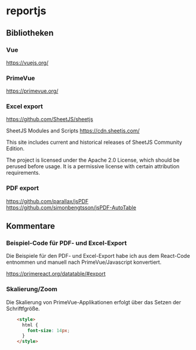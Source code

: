 # reportjs

## Bibliotheken

### Vue
https://vuejs.org/

### PrimeVue
https://primevue.org/

### Excel export    
https://github.com/SheetJS/sheetjs

SheetJS Modules and Scripts
https://cdn.sheetjs.com/

This site includes current and historical releases of SheetJS Community Edition.

The project is licensed under the Apache 2.0 License, which should be perused before usage. It is a permissive license with certain attribution requirements.

### PDF export

https://github.com/parallax/jsPDF
https://github.com/simonbengtsson/jsPDF-AutoTable

## Kommentare

### Beispiel-Code für PDF- und Excel-Export
Die Beispiele für den PDF- und Excel-Export habe ich aus dem React-Code entnommen und manuell nach PrimeVue/Javascript konvertiert.

https://primereact.org/datatable/#export

### Skalierung/Zoom

Die Skalierung von PrimeVue-Applikationen erfolgt über das Setzen der Schriftfgröße.

```html
    <style>
      html {
        font-size: 14px;
      }
    </style>
```



